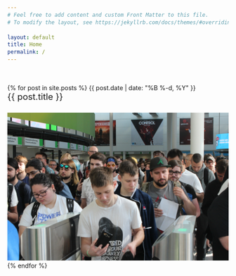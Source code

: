 ```yaml
---
# Feel free to add content and custom Front Matter to this file.
# To modify the layout, see https://jekyllrb.com/docs/themes/#overriding-theme-defaults

layout: default
title: Home
permalink: /
---
```


<style>
    img {
    max-width: 100%;
    height: auto;
    }

    .text:hover {
    text-decoration: underline;
    }

    .text {
    text-decoration: underline;
    font-size:20px; 
    text-decoration: none; 
    color:#547DE
    }

</style>


<div>
<br><br>
{% for post in site.posts %}
    <span class="date">{{ post.date | date: "%B %-d, %Y"  }}</span> <br>
    <a class="text" href="{{ post.url }}">{{ post.title }}<br><br></a>
    <img  src="images/young.jpg">
{% endfor %}
</div>


<!--<img src="images/grass.jpg" width=700px> <br> <br>
<span style="font-size: 20px">Photo by <a href="https://unsplash.com/@p_kuzovkova?utm_source=unsplash&amp;utm_medium=referral&amp;utm_content=creditCopyText">Polina Kuzovkova</a> on <a href="https://unsplash.com/t/nature?utm_source=unsplash&amp;utm_medium=referral&amp;utm_content=creditCopyText">Unsplash</a></span>-->



